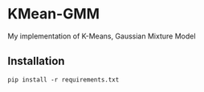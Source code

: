 # KMean-GMM
My implementation of K-Means, Gaussian Mixture Model
## Installation
```
pip install -r requirements.txt
```
